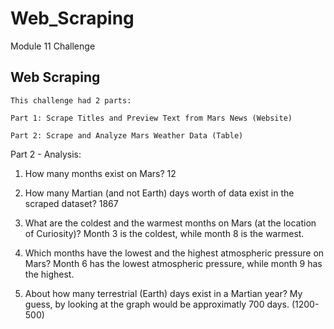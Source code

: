 # Web_Scraping
Module 11 Challenge

## Web Scraping
    This challenge had 2 parts:
    
    Part 1: Scrape Titles and Preview Text from Mars News (Website)

    Part 2: Scrape and Analyze Mars Weather Data (Table)

Part 2 - Analysis:

1. How many months exist on Mars?
    12

2. How many Martian (and not Earth) days worth of data exist in the scraped dataset?
    1867

3. What are the coldest and the warmest months on Mars (at the location of Curiosity)? 
    Month 3 is the coldest, while month 8 is the warmest. 

4. Which months have the lowest and the highest atmospheric pressure on Mars? 
    Month 6 has the lowest atmospheric pressure, while month 9 has the highest.

5. About how many terrestrial (Earth) days exist in a Martian year? 
    My guess, by looking at the graph would be approximatly 700 days. (1200-500)

